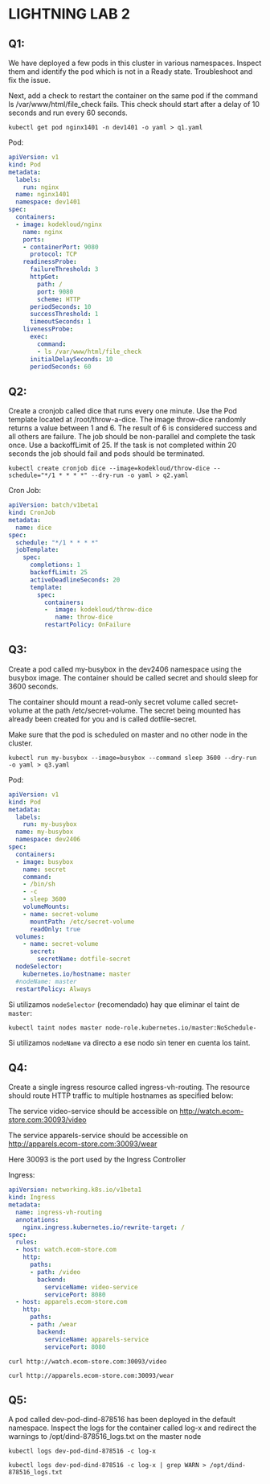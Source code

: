 # LIGHTNING LAB 2

## Q1:

We have deployed a few pods in this cluster in various namespaces. Inspect them and identify the pod which is not in a Ready state. Troubleshoot and fix the issue.

Next, add a check to restart the container on the same pod if the command ls /var/www/html/file_check fails. This check should start after a delay of 10 seconds and run every 60 seconds.

`kubectl get pod nginx1401 -n dev1401 -o yaml > q1.yaml`

Pod:
```yaml
apiVersion: v1
kind: Pod
metadata:
  labels:
    run: nginx
  name: nginx1401
  namespace: dev1401
spec:
  containers:
  - image: kodekloud/nginx
    name: nginx
    ports:
    - containerPort: 9080
      protocol: TCP
    readinessProbe:
      failureThreshold: 3
      httpGet:
        path: /
        port: 9080
        scheme: HTTP
      periodSeconds: 10
      successThreshold: 1
      timeoutSeconds: 1
    livenessProbe:
      exec:
        command:
        - ls /var/www/html/file_check
      initialDelaySeconds: 10
      periodSeconds: 60
```

## Q2:

Create a cronjob called dice that runs every one minute. Use the Pod template located at /root/throw-a-dice. The image throw-dice randomly returns a value between 1 and 6. The result of 6 is considered success and all others are failure.
The job should be non-parallel and complete the task once. Use a backoffLimit of 25.
If the task is not completed within 20 seconds the job should fail and pods should be terminated.

`kubectl create cronjob dice --image=kodekloud/throw-dice --schedule="*/1 * * * *" --dry-run -o yaml > q2.yaml`

Cron Job:
```yaml
apiVersion: batch/v1beta1
kind: CronJob
metadata:
  name: dice
spec:
  schedule: "*/1 * * * *"
  jobTemplate:
    spec:
      completions: 1
      backoffLimit: 25
      activeDeadlineSeconds: 20
      template:
        spec:
          containers:
          -  image: kodekloud/throw-dice
             name: throw-dice
          restartPolicy: OnFailure
```

## Q3:

Create a pod called my-busybox in the dev2406 namespace using the busybox image. The container should be called secret and should sleep for 3600 seconds.

The container should mount a read-only secret volume called secret-volume at the path /etc/secret-volume. The secret being mounted has already been created for you and is called dotfile-secret.

Make sure that the pod is scheduled on master and no other node in the cluster.

`kubectl run my-busybox --image=busybox --command sleep 3600 --dry-run -o yaml > q3.yaml`

Pod:
```yaml
apiVersion: v1
kind: Pod
metadata:
  labels:
    run: my-busybox
  name: my-busybox
  namespace: dev2406
spec:
  containers:
  - image: busybox
    name: secret
    command:
    - /bin/sh
    - -c
    - sleep 3600
    volumeMounts:
    - name: secret-volume
      mountPath: /etc/secret-volume
      readOnly: true
  volumes:
    - name: secret-volume
      secret:
        secretName: dotfile-secret
  nodeSelector:
    kubernetes.io/hostname: master
  #nodeName: master
  restartPolicy: Always
```

Si utilizamos `nodeSelector` (recomendado) hay que eliminar el taint de `master`:

`kubectl taint nodes master node-role.kubernetes.io/master:NoSchedule-`

Si utilizamos `nodeName` va directo a ese nodo sin tener en cuenta los taint.

## Q4:

Create a single ingress resource called ingress-vh-routing. The resource should route HTTP traffic to multiple hostnames as specified below:

The service video-service should be accessible on http://watch.ecom-store.com:30093/video

The service apparels-service should be accessible on http://apparels.ecom-store.com:30093/wear

Here 30093 is the port used by the Ingress Controller

Ingress:
```yaml
apiVersion: networking.k8s.io/v1beta1
kind: Ingress
metadata:
  name: ingress-vh-routing
  annotations:
    nginx.ingress.kubernetes.io/rewrite-target: /
spec:
  rules:
  - host: watch.ecom-store.com
    http:
      paths:
      - path: /video
        backend:
          serviceName: video-service
          servicePort: 8080
  - host: apparels.ecom-store.com
    http:
      paths:
      - path: /wear
        backend:
          serviceName: apparels-service
          servicePort: 8080
```

`curl http://watch.ecom-store.com:30093/video`

`curl http://apparels.ecom-store.com:30093/wear`

## Q5:

A pod called dev-pod-dind-878516 has been deployed in the default namespace. Inspect the logs for the container called log-x and redirect the warnings to /opt/dind-878516_logs.txt on the master node

`kubectl logs dev-pod-dind-878516 -c log-x`

`kubectl logs dev-pod-dind-878516 -c log-x | grep WARN > /opt/dind-878516_logs.txt`
